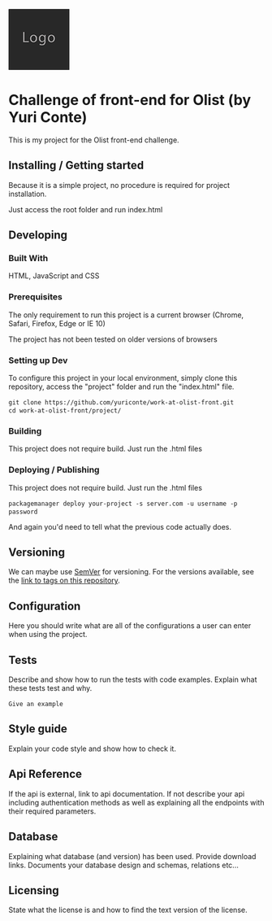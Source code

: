 ![Logo of the project](./images/logo.sample.png)

# Challenge of front-end for Olist (by Yuri Conte)
This is my project for the Olist front-end challenge.

## Installing / Getting started
Because it is a simple project, no procedure is required for project installation.

Just access the root folder and run index.html

## Developing

### Built With
HTML, JavaScript and CSS

### Prerequisites
The only requirement to run this project is a current browser (Chrome, Safari, Firefox, Edge or IE 10)

The project has not been tested on older versions of browsers

### Setting up Dev
To configure this project in your local environment, simply clone this repository, access the "project" folder and run the "index.html" file.

```shell
git clone https://github.com/yuriconte/work-at-olist-front.git
cd work-at-olist-front/project/
```

### Building
This project does not require build. Just run the .html files

### Deploying / Publishing
This project does not require build. Just run the .html files

```shell
packagemanager deploy your-project -s server.com -u username -p password
```

And again you'd need to tell what the previous code actually does.

## Versioning

We can maybe use [SemVer](http://semver.org/) for versioning. For the versions available, see the [link to tags on this repository](/tags).


## Configuration

Here you should write what are all of the configurations a user can enter when
using the project.

## Tests

Describe and show how to run the tests with code examples.
Explain what these tests test and why.

```shell
Give an example
```

## Style guide

Explain your code style and show how to check it.

## Api Reference

If the api is external, link to api documentation. If not describe your api including authentication methods as well as explaining all the endpoints with their required parameters.


## Database

Explaining what database (and version) has been used. Provide download links.
Documents your database design and schemas, relations etc... 

## Licensing

State what the license is and how to find the text version of the license.
